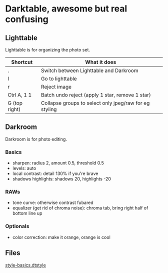 # Darktable, awesome but real confusing


## Lighttable

Lighttable is for organizing the photo set.

| Shortcut      | What it does                                           |
|---------------|--------------------------------------------------------|
| .             | Switch between Lighttable and Darkroom                 |
| l             | Go to lighttable                                       |
| r             | Reject image                                           |
| Ctrl A, 1 1   | Batch undo reject (apply 1 star, remove 1 star)        |
| G (top right) | Collapse groups to select only jpeg/raw for eg styling |


## Darkroom

Darkroom is for photo editing.

### Basics

* sharpen: radius 2, amount 0.5, threshold 0.5
* levels: auto
* local contrast: detail 130% if you're brave
* shadows highlights: shadows 20, highlights -20

### RAWs

* tone curve: otherwise contrast fubared
* equalizer (get rid of chroma noise): chroma tab, bring right half of bottom line up

### Optionals

* color correction: make it orange, orange is cool


## Files

[style-basics.dtstyle](darktable/style-basics.dtstyle)
